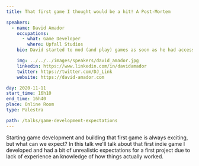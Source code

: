 ```yaml
---
title: That first game I thought would be a hit! A Post-Mortem

speakers:
  - name: David Amador
    occupations:
      - what: Game Developer
        where: Upfall Studios
    bio: David started to mod (and play) games as soon as he had access to a computer/console. After some time working professionally in the gaming industry he decided to go independent and make his own games back in 2010. Among other titles he worked you can find Vizati and Puwang and likely the most well known one Quest of Dungeons.

    img: ../../../images/speakers/david_amador.jpg
    linkedin: https://www.linkedin.com/in/davidamador
    twitter: https://twitter.com/DJ_Link
    website: https://david-amador.com

day: 2020-11-11
start_time: 16h10
end_time: 16h40
place: Online Room
type: Palestra

path: /talks/game-development-expectations
---
```


Starting game development and building that first game is always exciting, but what can we expect?
In this talk we'll talk about that first indie game I developed and had a bit of unrealistic expectations for a first project due to lack of experience an knowledge of how things actually worked.
